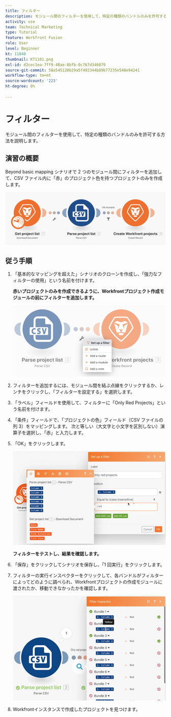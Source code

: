 ```yaml
---
title: フィルター
description: モジュール間のフィルターを使用して、特定の種類のバンドルのみを許可する方法を説明します。
activity: use
team: Technical Marketing
type: Tutorial
feature: Workfront Fusion
role: User
level: Beginner
kt: 11040
thumbnail: KT1101.png
exl-id: d2cec1ea-7ff9-48ae-8bfb-0c767d346079
source-git-commit: 58a545120b29a5f492344b89b77235e548e94241
workflow-type: tm+mt
source-wordcount: '223'
ht-degree: 0%

---
```


# フィルター

モジュール間のフィルターを使用して、特定の種類のバンドルのみを許可する方法を説明します。

## 演習の概要

Beyond basic mapping シナリオで 2 つのモジュール間にフィルターを追加して、CSV ファイル内に「赤」のプロジェクト色を持つプロジェクトのみを作成します。

![画像 1 をフィルター](../12-exercises/assets/filters-walkthrough-1.png)

## 従う手順

1. 「基本的なマッピングを超えた」シナリオのクローンを作成し、「強力なフィルターの使用」という名前を付けます。

   **赤いプロジェクトのみを作成できるように、Workfrontプロジェクト作成モジュールの前にフィルターを追加します。**

   ![画像 2 をフィルター](../12-exercises/assets/filters-walkthrough-2.png)

1. フィルターを追加するには、モジュール間を結ぶ点線をクリックするか、レンチをクリックし、「フィルターを設定する」を選択します。
1. 「ラベル」フィールドを使用して、フィルターに「Only Red Projects」という名前を付けます。
1. 「条件」フィールドで、「プロジェクトの色」フィールド（CSV ファイルの列 3）をマッピングします。 次と等しい（大文字と小文字を区別しない）演算子を選択し、「赤」と入力します。
1. 「OK」をクリックします。

   ![画像 3 をフィルター](../12-exercises/assets/filters-walkthrough-3.png)

   **フィルターをテストし、結果を確認します。**

1. 「保存」をクリックしてシナリオを保存し、「1 回実行」をクリックします。
1. フィルターの実行インスペクターをクリックして、各バンドルがフィルターによってどのように調べられ、Workfrontプロジェクトの作成モジュールに渡されたか、移動できなかったかを確認します。

   ![画像 4 をフィルター](../12-exercises/assets/filters-walkthrough-4.png)

1. Workfrontインスタンスで作成したプロジェクトを見つけます。

